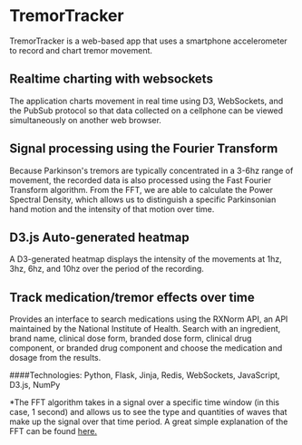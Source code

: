 TremorTracker
=============

TremorTracker is a web-based app that uses a smartphone accelerometer to record and chart tremor movement.


## Realtime charting with websockets
The application charts movement in real time using D3, WebSockets, and the PubSub protocol so that data collected on a cellphone can be viewed simultaneously on another web browser.


## Signal processing using the Fourier Transform
Because Parkinson's tremors are typically concentrated in a 3-6hz range of movement, the recorded data is also processed using the Fast Fourier Transform algorithm. From the FFT, we are able to calculate the Power Spectral Density, which allows us to distinguish a specific Parkinsonian hand motion and the intensity of that motion over time.


## D3.js Auto-generated heatmap
A D3-generated heatmap displays the intensity of the movements at 1hz, 3hz, 6hz, and 10hz over the period of the recording. 


## Track medication/tremor effects over time
Provides an interface to search medications using the RXNorm API, an API maintained by the National Institute of Health. Search with an ingredient, brand name, clinical dose form, branded dose form, clinical drug component, or branded drug component and choose the medication and dosage from the results.
  

####Technologies: Python, Flask, Jinja, Redis, WebSockets, JavaScript, D3.js, NumPy
  


*The FFT algorithm takes in a signal over a specific time window (in this case, 1 second) and allows us to see the type and quantities of waves that make up the signal over that time period. A great simple explanation of the FFT can be found [here.](http://betterexplained.com/articles/an-interactive-guide-to-the-fourier-transform/)